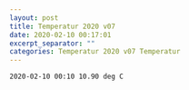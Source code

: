 ```yaml
---
layout: post
title: Temperatur 2020 v07
date: 2020-02-10 00:17:01
excerpt_separator: ""
categories: Temperatur 2020 v07 Temperatur
---
```

```
2020-02-10 00:10 10.90 deg C
```
